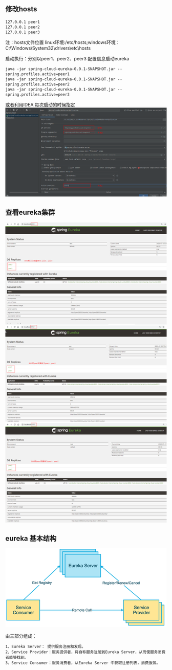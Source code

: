 ## 修改hosts

    127.0.0.1 peer1
    127.0.0.1 peer2
    127.0.0.1 peer3

注：hosts文件位置 linux环境:/etc/hosts;windows环境：C:\Windows\System32\drivers\etc\hosts

启动执行：分别以peer1、peer2、peer3 配置信息启动eureka

    java -jar spring-cloud-eureka-0.0.1-SNAPSHOT.jar --spring.profiles.active=peer1
    java -jar spring-cloud-eureka-0.0.1-SNAPSHOT.jar --spring.profiles.active=peer2
    java -jar spring-cloud-eureka-0.0.1-SNAPSHOT.jar --spring.profiles.active=peer3
    
或者利用IDEA 每次启动的时候指定
![](images/idea-profiles-active.png)   

## 查看eureka集群
![](images/peer1.png)
![](images/peer2.png)
![](images/peer3.png)

## eureka 基本结构
![](images/eureka-architecture-overview.png)

由三部分组成：

    1、Eureka Server： 提供服务注册和发现。    
    2、Service Provider：服务提供者，将自称服务注册到Eureka Server，从而使服务消费者能够找到。
    3、Service Consumer：服务消费者，从Eureka Server 中获取注册列表，消费服务。